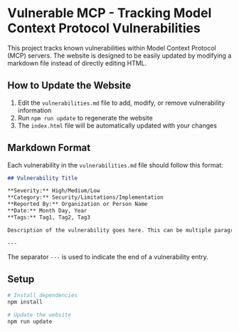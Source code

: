 # Vulnerable MCP - Tracking Model Context Protocol Vulnerabilities

This project tracks known vulnerabilities within Model Context Protocol (MCP) servers. The website is designed to be easily updated by modifying a markdown file instead of directly editing HTML.

## How to Update the Website

1. Edit the `vulnerabilities.md` file to add, modify, or remove vulnerability information
2. Run `npm run update` to regenerate the website
3. The `index.html` file will be automatically updated with your changes

## Markdown Format

Each vulnerability in the `vulnerabilities.md` file should follow this format:

```markdown
## Vulnerability Title

**Severity:** High/Medium/Low  
**Category:** Security/Limitations/Implementation  
**Reported By:** Organization or Person Name  
**Date:** Month Day, Year  
**Tags:** Tag1, Tag2, Tag3

Description of the vulnerability goes here. This can be multiple paragraphs.

---
```

The separator `---` is used to indicate the end of a vulnerability entry.

## Setup

```bash
# Install dependencies
npm install

# Update the website
npm run update
```
